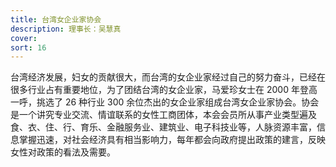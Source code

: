 ```yaml
---
title: 台湾女企业家协会
description: 理事长：吴慧真
cover:
sort: 16
---
```


台湾经济发展，妇女的贡献很大，而台湾的女企业家经过自己的努力奋斗，已经在很多行业占有重要地位，为了团结台湾的女企业家，马爱珍女士在 2000 年登高一呼，挑选了 26 种行业 300 余位杰出的女企业家组成台湾女企业家协会。协会是一个讲究专业交流、情谊联系的女性工商团体，本会会员所从事产业类型遍及食、衣、住、行、育乐、金融服务业、建筑业、电子科技业等，人脉资源丰富，信息掌握迅速，对社会经济具有相当影响力，每年都会向政府提出政策的建言，反映女性对政策的看法及需要。
